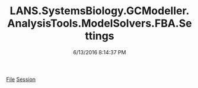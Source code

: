 ﻿---
title: LANS.SystemsBiology.GCModeller.AnalysisTools.ModelSolvers.FBA.Settings
date: 6/13/2016 8:14:37 PM
---

[File](T-LANS.SystemsBiology.GCModeller.AnalysisTools.ModelSolvers.FBA.Settings.File.html)
[Session](T-LANS.SystemsBiology.GCModeller.AnalysisTools.ModelSolvers.FBA.Settings.Session.html)
